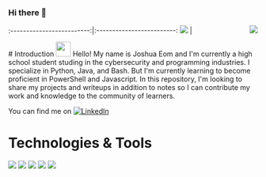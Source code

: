 ### Hi there 👋

<!--
**JoshuEo/JoshuEo** is a ✨ _special_ ✨ repository because its `README.md` (this file) appears on your GitHub profile.

Here are some ideas to get you started:

- 🔭 I’m currently working on ...
- 🌱 I’m currently learning ...
- 👯 I’m looking to collaborate on ...
- 🤔 I’m looking for help with ...
- 💬 Ask me about ...
- 📫 How to reach me: ...
- 😄 Pronouns: ...
- ⚡ Fun fact: ...
-->


:-------------------------:|:-------------------------:
<img src="https://github-readme-stats.vercel.app/api?username=JoshuEo&show_icons=true&theme=vue-dark" /> | <img align="right" src="https://github-readme-stats.vercel.app/api/top-langs/?username=JoshuEo&theme=vue-dark" />

<p>
  # Introduction <img src="https://raw.githubusercontent.com/MartinHeinz/MartinHeinz/master/wave.gif" width="30px">
  Hello! My name is Joshua Eom and I'm currently a high school student studing in the cybersecurity and programming industries. I specialize in Python, Java, and Bash. But I'm currently learning to become proficient in PowerShell and Javascript. In this repository, I'm looking to share my projects and writeups in addition to notes so I can contribute  my work and knowledge to the community of learners.
</p>

<!-- Actual text -->
You can find me on [![LinkedIn][2.2]][2]

<!-- Icons -->
[2.2]: https://raw.githubusercontent.com/MartinHeinz/MartinHeinz/master/linkedin-3-16.png (LinkedIn icon without padding)

<!-- Links to social media accounts -->
[2]: www.linkedin.com/in/joshuaeom


# Technologies & Tools
![](https://img.shields.io/badge/OS-Linux-informational?style=flat&logo=appveyor&logoColor=white&color=2bbc8a)  ![](https://img.shields.io/badge/Code-Python-informational?style=flat&logo=appveyor&logoColor=white&color=2bbc8a)  ![](https://img.shields.io/badge/Code-Java-informational?style=flat&logo=appveyor&logoColor=white&color=2bbc8a)  ![](https://img.shields.io/badge/Shell-Bash-informational?style=flat&logo=appveyor&logoColor=white&color=2bbc8a)  ![](https://img.shields.io/badge/Tools-Kali-informational?style=flat&logo=appveyor&logoColor=white&color=2bbc8a)

